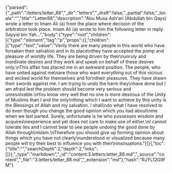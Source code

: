 {"parsed":{"_path":"/letters/letter_88","_dir":"letters","_draft":false,"_partial":false,"_locale":"","title":"Letter88","description":"Abu Musa Ash'ari (Abdullah bin Qays) wrote a letter to Imam Ali (a) from the place where decision of the arbitration took place. Imam Ali (a) wrote to him the following letter in reply. Sayyid bin Yah...","body":{"type":"root","children":[{"type":"element","tag":"p","props":{},"children":[{"type":"text","value":"Verily there are many people in this world who have forsaken their salvation and in its place\nthey have accepted the pomp and pleasure of worldly life. They are being driven by their\nunruly and inordinate desires and they work and speak on behalf of these desires only.\nThis affair has placed me in an awkward position. The people, who have united against me\nare those who want everything out of this vicious and wicked world for themselves and for\ntheir pleasures. They have drawn their swords against me. I am trying to undo the harm they\nhave done but I am afraid lest the problem should become very serious and unresolvable.\nYou know very well that no one is more desirous of the Unity of Muslims than I and the only\nthing which I want to achieve by this unity is the Blessings of Allah and my salvation. I shall\ndo what I have resolved to do even though you change the good opinion which you had about\nme when we last parted. Surely, unfortunate is he who possesses wisdom and acquires\nexperience and yet does not care to make use of either.\nI cannot tolerate lies and I cannot bear to see people undoing the good done by Allah through\nIslam.\nTherefore you should give up forming opinion about things which you have not clearly\nunderstood or visualized because many people will try their best to influence you with their\ninsinuations."}]}],"toc":{"title":"","searchDepth":2,"depth":2,"links":[]}},"_type":"markdown","_id":"content:3.letters:letter_88.md","_source":"content","_file":"3.letters/letter_88.md","_extension":"md"},"hash":"RJYL12G9fM"}